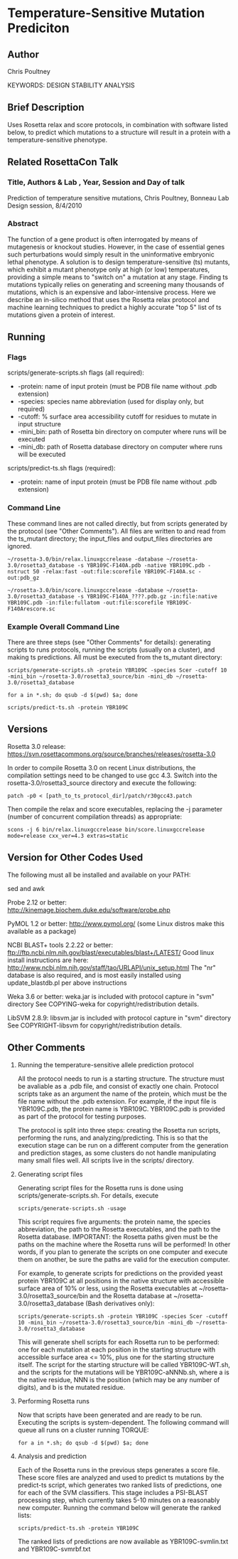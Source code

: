 # Temperature-Sensitive Mutation Prediciton

## Author
Chris Poultney

KEYWORDS: DESIGN STABILITY ANALYSIS


## Brief Description
Uses Rosetta relax and score protocols, in combination with software listed
below, to predict which mutations to a structure will result in a protein
with a temperature-sensitive phenotype.

## Related RosettaCon Talk

### Title, Authors & Lab , Year, Session and Day of talk
Prediction of temperature sensitive mutations, Chris Poultney, Bonneau Lab
Design session, 8/4/2010

### Abstract

The function of a gene product is often interrogated by means of
mutagenesis or knockout studies. However, in the case of essential
genes such perturbations would simply result in the uninformative
embryonic lethal phenotype. A solution is to design
temperature-sensitive (ts) mutants, which exhibit a mutant phenotype
only at high (or low) temperatures, providing a simple means to
"switch on" a mutation at any stage. Finding ts mutations typically
relies on generating and screening many thousands of mutations, which
is an expensive and labor-intensive process. Here we describe an
in-silico method that uses the Rosetta relax protocol and machine
learning techniques to predict a highly accurate "top 5" list of ts
mutations given a protein of interest.

## Running
### Flags
scripts/generate-scripts.sh flags (all required):
- -protein: name of input protein (must be PDB file name without .pdb extension)
- -species: species name abbreviation (used for display only, but required)
- -cutoff: % surface area accessibility cutoff for residues to mutate in input structure
- -mini\_bin: path of Rosetta bin directory on computer where runs will be executed
- -mini\_db: path of Rosetta database directory on computer where runs will be executed

scripts/predict-ts.sh flags (required):
- -protein: name of input protein (must be PDB file name without .pdb extension)

### Command Line

These command lines are not called directly, but from scripts generated by the protocol (see "Other Comments").
All files are written to and read from the ts\_mutant directory; the input\_files and output\_files directories are
ignored.
```
~/rosetta-3.0/bin/relax.linuxgccrelease -database ~/rosetta-3.0/rosetta3_database -s YBR109C-F140A.pdb -native YBR109C.pdb -nstruct 50 -relax:fast -out:file:scorefile YBR109C-F140A.sc -out:pdb_gz

~/rosetta-3.0/bin/score.linuxgccrelease -database ~/rosetta-3.0/rosetta3_database -s YBR109C-F140A_????.pdb.gz -in:file:native YBR109C.pdb -in:file:fullatom -out:file:scorefile YBR109C-F140Arescore.sc
```

### Example Overall Command Line 

There are three steps (see "Other Comments" for details): generating scripts to runs protocols,
running the scripts (usually on a cluster), and making ts predictions. All must be executed from
the ts_mutant directory:
```
scripts/generate-scripts.sh -protein YBR109C -species Scer -cutoff 10 -mini_bin ~/rosetta-3.0/rosetta3_source/bin -mini_db ~/rosetta-3.0/rosetta3_database

for a in *.sh; do qsub -d $(pwd) $a; done

scripts/predict-ts.sh -protein YBR109C
```

## Versions

Rosetta 3.0 release: https://svn.rosettacommons.org/source/branches/releases/rosetta-3.0

In order to compile Rosetta 3.0 on recent Linux distributions, the
compilation settings need to be changed to use gcc 4.3. Switch into
the rosetta-3.0/rosetta3_source directory and execute the following:
```
patch -p0 < [path_to_ts_protocol_dir]/patch/r30gcc43.patch
```
Then compile the relax and score executables, replacing the -j
parameter (number of concurrent compilation threads) as appropriate:
```
scons -j 6 bin/relax.linuxgccrelease bin/score.linuxgccrelease mode=release cxx_ver=4.3 extras=static
```

## Version for Other Codes Used

The following must all be installed and available on your PATH:

sed and awk

Probe 2.12 or better: http://kinemage.biochem.duke.edu/software/probe.php

PyMOL 1.2 or better: http://www.pymol.org/ (some Linux distros make this available as a package)

NCBI BLAST+ tools 2.2.22 or better: ftp://ftp.ncbi.nlm.nih.gov/blast/executables/blast+/LATEST/
Good linux install instructions are here: http://www.ncbi.nlm.nih.gov/staff/tao/URLAPI/unix_setup.html
The "nr" database is also required, and is most easily installed using update_blastdb.pl per above instructions

Weka 3.6 or better: weka.jar is included with protocol capture in "svm" directory
See COPYING-weka for copyright/redistribution details.

LibSVM 2.8.9: libsvm.jar is included with protocol capture in "svm" directory
See COPYRIGHT-libsvm for copyright/redistribution details.


## Other Comments 

1. Running the temperature-sensitive allele prediction protocol

    All the protocol needs to run is a starting structure. The structure
    must be avaliable as a .pdb file, and consist of exactly one
    chain. Protocol scripts take as an argument the name of the protein,
    which must be the file name without the .pdb extension. For example,
    if the input file is YBR109C.pdb, the protein name is
    YBR109C. YBR109C.pdb is provided as part of the protocol for testing
    purposes.
    
    The protocol is split into three steps: creating the Rosetta run
    scripts, performing the runs, and analyzing/predicting. This is so
    that the execution stage can be run on a different computer from the
    generation and prediction stages, as some clusters do not handle
    manipulating many small files well. All scripts live in the scripts/
    directory.

2. Generating script files

    Generating script files for the Rosetta runs is done using
    scripts/generate-scripts.sh. For details, execute
    ```
    scripts/generate-scripts.sh -usage
    ``` 
    This script requires five arguments: the protein name, the species
    abbreviation, the path to the Rosetta executables, and the path to the
    Rosetta database. IMPORTANT: the Rosetta paths given must be the paths
    on the machine where the Rosetta runs will be performed! In other
    words, if you plan to generate the scripts on one computer and execute
    them on another, be sure the paths are valid for the execution
    computer.
    
    For example, to generate scripts for predictions on the provided yeast
    protein YBR109C at all positions in the native structure with
    accessible surface area of 10% or less, using the Rosetta executables
    at ~/rosetta-3.0/rosetta3_source/bin and the Rosetta database at
    ~/rosetta-3.0/rosetta3_database (Bash derivatives only):
    ```
    scripts/generate-scripts.sh -protein YBR109C -species Scer -cutoff 10 -mini_bin ~/rosetta-3.0/rosetta3_source/bin -mini_db ~/rosetta-3.0/rosetta3_database
    ```
    This will generate shell scripts for each Rosetta run to be performed:
    one for each mutation at each position in the starting structure with
    accessible surface area <= 10%, plus one for the starting structure
    itself. The script for the starting structure will be called
    YBR109C-WT.sh, and the scripts for the mutations will be
    YBR109C-aNNNb.sh, where a is the native residue, NNN is the position
    (which may be any number of digits), and b is the mutated residue.

3. Performing Rosetta runs

    Now that scripts have been generated and are ready to be
    run. Executing the scripts is system-dependent. The following command
    will queue all runs on a cluster running TORQUE:
    ```   
    for a in *.sh; do qsub -d $(pwd) $a; done
    ```

4. Analysis and prediction
    
    Each of the Rosetta runs in the previous steps generates a score
    file. These score files are analyzed and used to predict ts mutations
    by the predict-ts script, which generates two ranked lists of
    predictions, one for each of the SVM classifiers. This stage includes
    a PSI-BLAST processing step, which currently takes 5-10 minutes on a
    reasonably new computer. Running the command below will generate the
    ranked lists:
    ```
    scripts/predict-ts.sh -protein YBR109C
    ```
    The ranked lists of predictions are now available as
    YBR109C-svmlin.txt and YBR109C-svmrbf.txt
